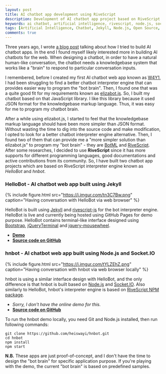 ```yaml
---
layout: post
title: AI chatbot app development using RiveScript
description: Development of AI chatbot app project based on RiveScript interpreter engine; one is built using Jekyll, another is built using Node.js and Socket.IO.
keywords: ai chatbot, artificial intelligence, rivescript, node.js, socket.io, jquery terminal
tags: [Artificial Intelligence, Chatbot, Jekyll, Node.js, Open Source, Programming]
comments: true
---
```


Three years ago, I wrote [a blog post](https://heiswayi.nrird.com/building-ai-chatbot-app) talking about how I tried to build AI chatbot apps. In the end I found myself likely interested more in building AI chatbots for the web. When designing a chatbot, in order to have a natural human-like conversation, the chatbot needs a knowledgebase system that works like a "brain" to respond to particular conversation inputs.

I remembered, before I created my first AI chatbot web app known as [W4Y1](https://heiswayi.github.io/w4y1/), I had been struggling to find a better chatbot interpreter engine that can provides easier way to program the "bot brain". Then, I found one that was a quite good fit for my requirements known as [elizabot.js](http://www.masswerk.at/elizabot/). So, I built my chatbot based on that JavaScript library. I like this library because it used JSON format for the knowledgebase markup language. Thus, it was easy for me to program my chatbot brain.

After a while using elizabot.js, I started to feel that the knowledgebase markup language should have been more simpler than JSON format. Without wasting the time to dig into the source code and make modification, I opted to look for a better chatbot interpreter engine alternative. Then, I found two of them that can provide me a "more simpler solution than elizabot.js" to program my "bot brain" - they are [BotML](https://github.com/BotML/botml-js) and [RiveScript](https://www.rivescript.com/). After some researches, I decided to use **RiveScript** since it has more supports for different programming languages, good documentations and active contributions from its community. So, I have built two chatbot app projects which are based on RiveScript interpreter engine known as _HelloBot_ and _hnbot_.

### HelloBot - AI chatbot web app built using Jekyll

{% include figure.html src="https://i.imgur.com/tn3C7Bw.png" caption="Having conversation with HelloBot via web browser" %}

HelloBot is built using [Jekyll](https://jekyllrb.com/) and [rivescript-js](https://github.com/aichaos/rivescript-js) for the bot interpreter engine. HelloBot is live and currently being hosted using GitHub Pages for demo purpose. HelloBot contains terminal-like interface designed using [Bootstrap](https://getbootstrap.com/), [jQueryTerminal](https://terminal.jcubic.pl/) and [jquery-mousewheel](https://github.com/jquery/jquery-mousewheel).

- [**Demo**](https://heiswayi.github.io/hellobot)
- [**Source code on GitHub**](https://github.com/heiswayi/hellobot)

### hnbot - AI chatbot web app built using Node.js and Socket.IO

{% include figure.html src="https://i.imgur.com/tYLZEhZ.png" caption="Having conversation with hnbot via web browser locally" %}

hnbot is using a similar interface design with HelloBot, and the only difference is that hnbot is built based on [Node.js](https://nodejs.org/en/) and [Socket.IO](https://socket.io/). Also similarly to HelloBot, hnbot's interpreter engine is based on [RiveScript NPM package](https://www.npmjs.com/package/rivescript).

- _Sorry, I don't have the online demo for this._
- [**Source code on GitHub**](https://github.com/heiswayi/hnbot)

To run the hnbot demo locally, you need Git and Node.js installed, then run following commands:

```shell
git clone https://github.com/heiswayi/hnbot.git
cd hnbot
npm install
npm start
```

**N.B.** These apps are just proof-of-concept, and I don't have the time to design the "bot brain" for specific application purpose. If you're playing with the demo, the current "bot brain" is based on predefined samples.